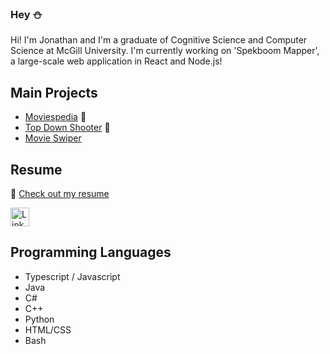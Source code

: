 ### Hey ⛄

Hi! I'm Jonathan and I'm a graduate of Cognitive Science and Computer Science at McGill University.
I'm currently working on 'Spekboom Mapper', a large-scale web application in React and Node.js!

## Main Projects
- [Moviespedia](https://github.com/Roujon2/Moviespedia) 🎥
- [Top Down Shooter](https://github.com/Roujon2/top-down-shooter) 🐒
- [Movie Swiper](https://github.com/Roujon2/MovieSwiper-Unfinished-)

## Resume
📄 [Check out my resume](https://drive.google.com/file/d/1J8wZLY124xkYEW-TXm-krPEdwpTs-qoH/view?usp=sharing)

<a href="https://www.linkedin.com/in/jonathan-roulet-744998261/">
  <img src="https://github.com/gauravghongde/social-icons/blob/master/PNG/Color/LinkedIN.png" alt="LinkedIn" width="30">
</a>

## Programming Languages
- Typescript / Javascript
- Java
- C#
- C++
- Python
- HTML/CSS
- Bash



